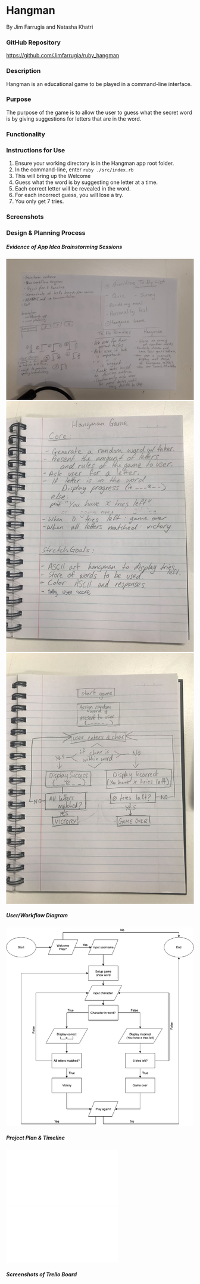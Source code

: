 # Hangman
By Jim Farrugia and Natasha Khatri

### GitHub Repository
https://github.com/Jimfarrugia/ruby_hangman

### Description
Hangman is an educational game to be played in a command-line interface.

### Purpose
The purpose of the game is to allow the user to guess what the secret word is by giving suggestions for letters that are in the word. 

### Functionality


### Instructions for Use
1. Ensure your working directory is in the Hangman app root folder. 
2. In the command-line, enter `ruby ./src/index.rb`
3. This will bring up the Welcome
3. Guess what the word is by suggesting one letter at a time.
4. Each correct letter will be revealed in the word.
5. For each incorrect guess, you will lose a try.
6. You only get 7 tries.

### Screenshots


### Design & Planning Process
##### Evidence of App Idea Brainstorming Sessions
![Brainstorming ideas](./docs/brainstorming.jpg)
![Core Features and Stretch Goals](./docs/core_features_and_stretch_goals.jpg)
![Draft sketch of user flow diagram](./docs/draft_flow_diagram.jpg)

##### User/Workflow Diagram
![User Workflow Diagram for Hangman app](./docs/Hangman-Workflow.png)

##### Project Plan & Timeline
![Project Plan and Timeline document](./docs/project_plan_and_timeline.pdf)
![Initial pseudocode and text content for app](./docs/pseudocode_and_text_content.pdf)

##### Screenshots of Trello Board